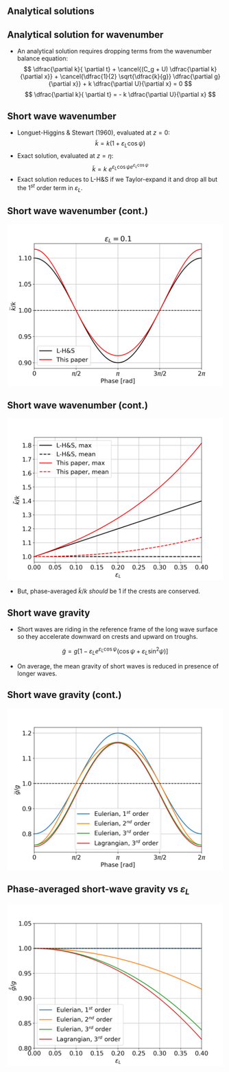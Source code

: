 <section>

# Analytical solutions
</section>


<section>

## Analytical solution for wavenumber

* An analytical solution requires dropping terms from the wavenumber balance equation:
$$
\dfrac{\partial k}{ \partial t} + 
\cancel{(C_g + U) \dfrac{\partial k}{\partial x}} + 
\cancel{\dfrac{1}{2} \sqrt{\dfrac{k}{g}} \dfrac{\partial g}{\partial x}} + 
k \dfrac{\partial U}{\partial x} = 
0
$$
$$
\dfrac{\partial k}{ \partial t} = - k \dfrac{\partial U}{\partial x}
$$
</section>


<section>

## Short wave wavenumber

* Longuet-Higgins & Stewart (1960), evaluated at $z = 0$:
$$
\tilde{k} = k (1 + \varepsilon_L \cos\psi)
$$
* Exact solution, evaluated at $z = \eta$:
$$
\tilde{k} = k\ e^{\varepsilon_L \cos\psi e^{\varepsilon_L \cos\psi}}
$$
* Exact solution reduces to L-H&S if we Taylor-expand it and drop all but the 1$^{st}$ order term in $\varepsilon_L$.
</section>


<section>

## Short wave wavenumber (cont.)

<img class="r-stretch" src="assets/fig_wavenumber_modulation_by_phase.png">
</section>


<section>

## Short wave wavenumber (cont.)

<img class="r-stretch" src="assets/fig_wavenumber_modulation_by_ak.png">

* But, phase-averaged $\widetilde k/k$ *should* be 1 if the crests are conserved.
</section>


<section>

## Short wave gravity

* Short waves are riding in the reference frame of the long wave surface so
  they accelerate downward on crests and upward on troughs.

$$
\tilde{g} = g \left[
    1 - \varepsilon_L e^{\varepsilon_L \cos\psi}
    \left( \cos\psi + \varepsilon_L \sin^2\psi \right)
\right]
$$

* On average, the mean gravity of short waves is reduced in presence of longer waves.
</section>


<section>

## Short wave gravity (cont.)

<img class="r-stretch" src="assets/fig_gravity_modulation_by_phase.png">
</section>


<section>

## Phase-averaged short-wave gravity vs $\varepsilon_L$

<img class="r-stretch" src="assets/fig_gravity_modulation_by_ak.png">
</section>